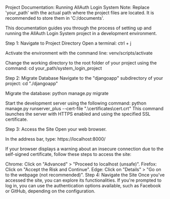 Project Documentation: Running AllAuth Login System
Note: Replace 'your_path' with the actual path where the project files are located. It is recommended to store them in 'C:/documents'.

This documentation guides you through the process of setting up and running the AllAuth Login System project in a development environment.

Step 1: Navigate to Project Directory
Open a terminal: ctrl + j

Activate the environment with the command line:
venv/scripts/activate

Change the working directory to the root folder of your project using the command:
cd your_path/system_login_project

Step 2: Migrate Database
Navigate to the "djangoapp" subdirectory of your project:
cd "./djangoapp"

Migrate the database:
python manage.py migrate

Start the development server using the following command:
python manage.py runserver_plus --cert-file ".\certificates\cert.crt"
This command launches the server with HTTPS enabled and using the specified SSL certificate.

Step 3: Access the Site
Open your web browser.

In the address bar, type: https://localhost:8000/

If your browser displays a warning about an insecure connection due to the self-signed certificate, follow these steps to access the site:

Chrome: Click on "Advanced" > "Proceed to localhost (unsafe)".
Firefox: Click on "Accept the Risk and Continue".
Edge: Click on "Details" > "Go on to the webpage (not recommended)".
Step 4: Navigate the Site
Once you've accessed the site, you can explore its functionalities. If you're prompted to log in, you can use the authentication options available, such as Facebook or GitHub, depending on the configuration.

